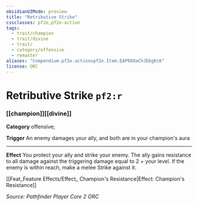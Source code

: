 ```yaml
---
obsidianUIMode: preview
title: "Retributive Strike"
cssclasses: pf2e,pf2e-action
tags:
  - trait/champion
  - trait/divine
  - trait/
  - category/offensive
  - remaster
aliases: "Compendium.pf2e.actionspf2e.Item.EAP98XaChJEbgKcK"
license: ORC
---
```

# Retributive Strike `pf2:r`

### [[champion]][[divine]]

**Category** offensive; 




**Trigger** An enemy damages your ally, and both are in your champion's aura

* * *

**Effect** You protect your ally and strike your enemy. The ally gains resistance to all damage against the triggering damage equal to 2 + your level. If the enemy is within reach, make a melee Strike against it.

[[Feat_Feature Effects/Effect_ Champion's Resistance|Effect: Champion's Resistance]]

*Source: Pathfinder Player Core 2*
*ORC*